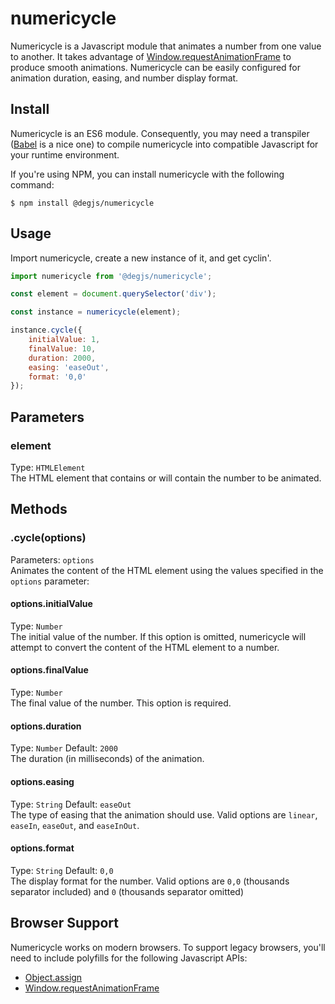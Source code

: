 # numericycle
Numericycle is a Javascript module that animates a number from one value to another. It takes advantage of [Window.requestAnimationFrame](https://developer.mozilla.org/en-US/docs/Web/API/window/requestAnimationFrame) to produce smooth animations. Numericycle can be easily configured for animation duration, easing, and number display format.

## Install
Numericycle is an ES6 module. Consequently, you may need a transpiler ([Babel](https://babeljs.io) is a nice one) to compile numericycle into compatible Javascript for your runtime environment.

If you're using NPM, you can install numericycle with the following command:

```
$ npm install @degjs/numericycle
```

## Usage
Import numericycle, create a new instance of it, and get cyclin'.
```js
import numericycle from '@degjs/numericycle';

const element = document.querySelector('div');

const instance = numericycle(element);

instance.cycle({
	initialValue: 1,
	finalValue: 10,
	duration: 2000,
	easing: 'easeOut',
	format: '0,0'
});

```


## Parameters

### element
Type: `HTMLElement`   
The HTML element that contains or will contain the number to be animated. 

## Methods

### .cycle(options)
Parameters: `options`   
Animates the content of the HTML element using the values specified in the `options` parameter:

#### options.initialValue
Type: `Number`   
The initial value of the number. If this option is omitted, numericycle will attempt to convert the content of the HTML element to a number.

#### options.finalValue
Type: `Number`   
The final value of the number. This option is required.

#### options.duration
Type: `Number` Default: `2000`   
The duration (in milliseconds) of the animation.

#### options.easing
Type: `String` Default: `easeOut`   
The type of easing that the animation should use. Valid options are `linear`, `easeIn`, `easeOut`, and `easeInOut`.

#### options.format
Type: `String` Default: `0,0`   
The display format for the number. Valid options are `0,0` (thousands separator included) and `0` (thousands separator omitted)

## Browser Support
Numericycle works on modern browsers. To support legacy browsers, you'll need to include polyfills for the following Javascript APIs:

+ [Object.assign](https://developer.mozilla.org/en-US/docs/Web/JavaScript/Reference/Global_Objects/Object/assign)
+ [Window.requestAnimationFrame](https://developer.mozilla.org/en-US/docs/Web/API/window/requestAnimationFrame)